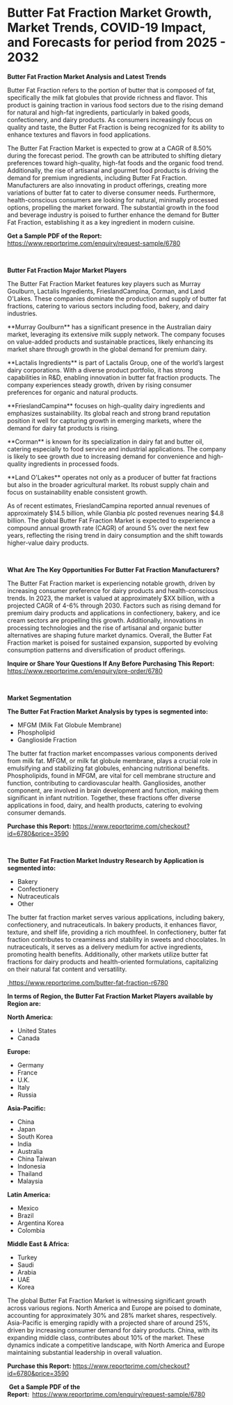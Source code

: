 <p><h1>Butter Fat Fraction Market Growth, Market Trends, COVID-19 Impact, and Forecasts for period from 2025 - 2032</h1></p><p><strong>Butter Fat Fraction Market Analysis and Latest Trends</strong></p>
<p><p>Butter Fat Fraction refers to the portion of butter that is composed of fat, specifically the milk fat globules that provide richness and flavor. This product is gaining traction in various food sectors due to the rising demand for natural and high-fat ingredients, particularly in baked goods, confectionery, and dairy products. As consumers increasingly focus on quality and taste, the Butter Fat Fraction is being recognized for its ability to enhance textures and flavors in food applications.</p><p>The Butter Fat Fraction Market is expected to grow at a CAGR of 8.50% during the forecast period. The growth can be attributed to shifting dietary preferences toward high-quality, high-fat foods and the organic food trend. Additionally, the rise of artisanal and gourmet food products is driving the demand for premium ingredients, including Butter Fat Fraction. Manufacturers are also innovating in product offerings, creating more variations of butter fat to cater to diverse consumer needs. Furthermore, health-conscious consumers are looking for natural, minimally processed options, propelling the market forward. The substantial growth in the food and beverage industry is poised to further enhance the demand for Butter Fat Fraction, establishing it as a key ingredient in modern cuisine.</p></p>
<p><strong>Get a Sample PDF of the Report:&nbsp;</strong> <a href="https://www.reportprime.com/enquiry/request-sample/6780?utm_campaign=4465&utm_medium=2&utm_source=Github&utm_content=ia&utm_term=16052025&utm_id=butter-fat-fraction">https://www.reportprime.com/enquiry/request-sample/6780</a></p>
<p>&nbsp;</p>
<p><strong>Butter Fat Fraction Major Market Players</strong></p>
<p><p>The Butter Fat Fraction Market features key players such as Murray Goulburn, Lactalis Ingredients, FrieslandCampina, Corman, and Land O'Lakes. These companies dominate the production and supply of butter fat fractions, catering to various sectors including food, bakery, and dairy industries.</p><p>**Murray Goulburn** has a significant presence in the Australian dairy market, leveraging its extensive milk supply network. The company focuses on value-added products and sustainable practices, likely enhancing its market share through growth in the global demand for premium dairy.</p><p>**Lactalis Ingredients** is part of Lactalis Group, one of the world’s largest dairy corporations. With a diverse product portfolio, it has strong capabilities in R&D, enabling innovation in butter fat fraction products. The company experiences steady growth, driven by rising consumer preferences for organic and natural products.</p><p>**FrieslandCampina** focuses on high-quality dairy ingredients and emphasizes sustainability. Its global reach and strong brand reputation position it well for capturing growth in emerging markets, where the demand for dairy fat products is rising.</p><p>**Corman** is known for its specialization in dairy fat and butter oil, catering especially to food service and industrial applications. The company is likely to see growth due to increasing demand for convenience and high-quality ingredients in processed foods.</p><p>**Land O'Lakes** operates not only as a producer of butter fat fractions but also in the broader agricultural market. Its robust supply chain and focus on sustainability enable consistent growth.</p><p>As of recent estimates, FrieslandCampina reported annual revenues of approximately $14.5 billion, while Glanbia plc posted revenues nearing $4.8 billion. The global Butter Fat Fraction Market is expected to experience a compound annual growth rate (CAGR) of around 5% over the next few years, reflecting the rising trend in dairy consumption and the shift towards higher-value dairy products.</p></p>
<p>&nbsp;</p>
<p><strong>What Are The Key Opportunities For Butter Fat Fraction Manufacturers?</strong></p>
<p><p>The Butter Fat Fraction market is experiencing notable growth, driven by increasing consumer preference for dairy products and health-conscious trends. In 2023, the market is valued at approximately $XX billion, with a projected CAGR of 4-6% through 2030. Factors such as rising demand for premium dairy products and applications in confectionery, bakery, and ice cream sectors are propelling this growth. Additionally, innovations in processing technologies and the rise of artisanal and organic butter alternatives are shaping future market dynamics. Overall, the Butter Fat Fraction market is poised for sustained expansion, supported by evolving consumption patterns and diversification of product offerings.</p></p>
<p><strong>Inquire or Share Your Questions If Any Before Purchasing This Report:</strong> <a href="https://www.reportprime.com/enquiry/pre-order/6780?utm_campaign=4465&utm_medium=2&utm_source=Github&utm_content=ia&utm_term=16052025&utm_id=butter-fat-fraction">https://www.reportprime.com/enquiry/pre-order/6780</a></p>
<p>&nbsp;</p>
<p><strong>Market Segmentation</strong></p>
<p><strong>The Butter Fat Fraction Market Analysis by types is segmented into:</strong></p>
<p><ul><li>MFGM (Milk Fat Globule Membrane)</li><li>Phospholipid</li><li>Ganglioside Fraction</li></ul></p>
<p><p>The butter fat fraction market encompasses various components derived from milk fat. MFGM, or milk fat globule membrane, plays a crucial role in emulsifying and stabilizing fat globules, enhancing nutritional benefits. Phospholipids, found in MFGM, are vital for cell membrane structure and function, contributing to cardiovascular health. Gangliosides, another component, are involved in brain development and function, making them significant in infant nutrition. Together, these fractions offer diverse applications in food, dairy, and health products, catering to evolving consumer demands.</p></p>
<p><strong>Purchase this Report:&nbsp;</strong><a href="https://www.reportprime.com/checkout?id=6780&price=3590&utm_campaign=4465&utm_medium=2&utm_source=Github&utm_content=ia&utm_term=16052025&utm_id=butter-fat-fraction">https://www.reportprime.com/checkout?id=6780&price=3590</a></p>
<p>&nbsp;</p>
<p><strong>The Butter Fat Fraction Market Industry Research by Application is segmented into:</strong></p>
<p><ul><li>Bakery</li><li>Confectionery</li><li>Nutraceuticals</li><li>Other</li></ul></p>
<p><p>The butter fat fraction market serves various applications, including bakery, confectionery, and nutraceuticals. In bakery products, it enhances flavor, texture, and shelf life, providing a rich mouthfeel. In confectionery, butter fat fraction contributes to creaminess and stability in sweets and chocolates. In nutraceuticals, it serves as a delivery medium for active ingredients, promoting health benefits. Additionally, other markets utilize butter fat fractions for dairy products and health-oriented formulations, capitalizing on their natural fat content and versatility.</p></p>
<p><a href="https://www.reportprime.com/butter-fat-fraction-r6780?utm_campaign=4465&utm_medium=2&utm_source=Github&utm_content=ia&utm_term=16052025&utm_id=butter-fat-fraction">&nbsp;https://www.reportprime.com/butter-fat-fraction-r6780</a></p>
<p><strong>In terms of Region, the Butter Fat Fraction Market Players available by Region are:</strong></p>
<p>
    <p> <strong> North America: </strong>
        <ul>
            <li>United States</li>
            <li>Canada</li>
        </ul>
        </p> 
    <p> <strong> Europe: </strong>
        <ul>
            <li>Germany</li>
            <li>France</li>
            <li>U.K.</li>
            <li>Italy</li>
            <li>Russia</li>
        </ul>
        </p> 
    <p> <strong> Asia-Pacific: </strong>
        <ul>
            <li>China</li>
            <li>Japan</li>
            <li>South Korea</li>
            <li>India</li>
            <li>Australia</li>
            <li>China Taiwan</li>
            <li>Indonesia</li>
            <li>Thailand</li>
            <li>Malaysia</li>
        </ul>
        </p> 
    <p> <strong> Latin America: </strong>
        <ul>
            <li>Mexico</li>
            <li>Brazil</li>
            <li>Argentina Korea</li>
            <li>Colombia</li>
        </ul>
        </p> 
    <p> <strong> Middle East & Africa: </strong>
        <ul>
            <li>Turkey</li>
            <li>Saudi</li>
            <li>Arabia</li>
            <li>UAE</li>
            <li>Korea</li>
        </ul>
    </p>
    </p>
<p><p>The global Butter Fat Fraction Market is witnessing significant growth across various regions. North America and Europe are poised to dominate, accounting for approximately 30% and 28% market shares, respectively. Asia-Pacific is emerging rapidly with a projected share of around 25%, driven by increasing consumer demand for dairy products. China, with its expanding middle class, contributes about 10% of the market. These dynamics indicate a competitive landscape, with North America and Europe maintaining substantial leadership in overall valuation.</p></p>
<p><strong>Purchase this Report: </strong><a href="https://www.reportprime.com/checkout?id=6780&price=3590&utm_campaign=4465&utm_medium=2&utm_source=Github&utm_content=ia&utm_term=16052025&utm_id=butter-fat-fraction">https://www.reportprime.com/checkout?id=6780&price=3590</a></p>
<p>&nbsp;<strong>Get a Sample PDF of the Report:&nbsp;&nbsp;</strong><a href="https://www.reportprime.com/enquiry/request-sample/6780?utm_campaign=4465&utm_medium=2&utm_source=Github&utm_content=ia&utm_term=16052025&utm_id=butter-fat-fraction">https://www.reportprime.com/enquiry/request-sample/6780</a></p>
<p><strong></strong></p>
<p><p></p><p></p><p></p></p>